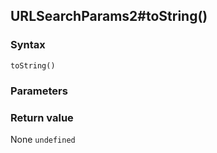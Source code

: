 ## URLSearchParams2#toString()

### Syntax
```
toString()
```

### Parameters
<dl>
</dl>

### Return value

<dl>
    <dt>None <code>undefined</code></dt>
</dl>



